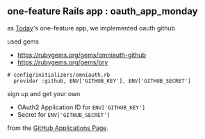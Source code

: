 ## one-feature Rails app : oauth_app_monday

as [Today](http://www.meetup.com/LA-Eastside-Ruby-Rails-Study-Group/events/225352273/)'s one-feature app, we implemented oauth github

used gems
+ https://rubygems.org/gems/omniauth-github
+ https://rubygems.org/gems/pry

```
# config/initializers/omniauth.rb
  provider :github, ENV['GITHUB_KEY'], ENV['GITHUB_SECRET']
```
sign up and get your own
+ OAuth2 Application ID for `ENV['GITHUB_KEY']`
+ Secret for `ENV['GITHUB_SECRET']`

from the [GitHub Applications Page](https://github.com/settings/applications).
